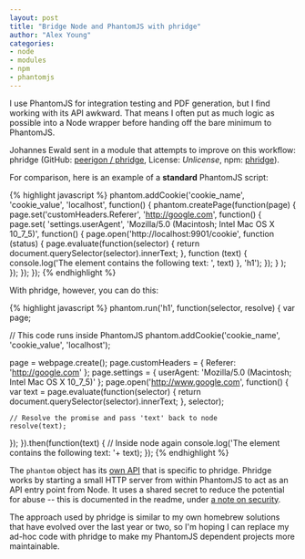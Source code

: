 ```yaml
---
layout: post
title: "Bridge Node and PhantomJS with phridge"
author: "Alex Young"
categories:
- node
- modules
- npm
- phantomjs
---
```


I use PhantomJS for integration testing and PDF generation, but I find working with its API awkward.  That means I often put as much logic as possible into a Node wrapper before handing off the bare minimum to PhantomJS.

Johannes Ewald sent in a module that attempts to improve on this workflow: phridge (GitHub: [peerigon / phridge](https://github.com/peerigon/phridge), License: _Unlicense_, npm: [phridge](https://www.npmjs.org/package/phridge)).

For comparison, here is an example of a **standard** PhantomJS script:

{% highlight javascript %}
phantom.addCookie('cookie_name', 'cookie_value', 'localhost', function() {
  phantom.createPage(function(page) {
    page.set('customHeaders.Referer', 'http://google.com', function() {
      page.set(
        'settings.userAgent',
        'Mozilla/5.0 (Macintosh; Intel Mac OS X 10_7_5)',
        function() {
          page.open('http://localhost:9901/cookie', function (status) {
            page.evaluate(function(selector) {
              return document.querySelector(selector).innerText;
            }, function (text) {
              console.log('The element contains the following text: ', text)
            }, 'h1');
          });
        }
      );
    });
  });
});
{% endhighlight %}

With phridge, however, you can do this:

{% highlight javascript %}
phantom.run('h1', function(selector, resolve) {
  var page;

  // This code runs inside PhantomJS
  phantom.addCookie('cookie_name', 'cookie_value', 'localhost');

  page = webpage.create();
  page.customHeaders = {
    Referer: 'http://google.com'
  };
  page.settings = {
    userAgent: 'Mozilla/5.0 (Macintosh; Intel Mac OS X 10_7_5)'
  };
  page.open('http://www.google.com', function() {
    var text = page.evaluate(function(selector) {
      return document.querySelector(selector).innerText;
    }, selector);

    // Resolve the promise and pass 'text' back to node 
    resolve(text);
  });
}).then(function(text) {
  // Inside node again
  console.log('The element contains the following text: '+ text);
});
{% endhighlight %}

The `phantom` object has its [own API](https://github.com/peerigon/phridge#api-phantom) that is specific to phridge.  Phridge works by starting a small HTTP server from within PhantomJS to act as an API entry point from Node.  It uses a shared secret to reduce the potential for abuse -- this is documented in the readme, under [a note on security](https://github.com/peerigon/phridge#api-phantom).

The approach used by phridge is similar to my own homebrew solutions that have evolved over the last year or two, so I'm hoping I can replace my ad-hoc code with phridge to make my PhantomJS dependent projects more maintainable.
